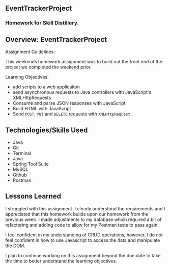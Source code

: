 ## EventTrackerProject

### Homework for Skill Distillery.

## Overview: EventTrackerProject


Assignment Guidelines:

This weekends homework assignment was to build out the front end of the project we completed the weekend prior.

Learning Objectives:

* add scripts to a web applicaiton
* send asynchronous requests to Java controllers with JavaScript's XMLHttpRequests
* Consume and parse JSON responses with JavaScript
* Build HTML with JavaScript
* Send `POST`, `PUT` and `DELETE` requests with `XMLHttpRequest`



## Technologies/Skills Used

* Java
* Git
* Terminal
* Java
* Spring Tool Suite
* MySQL
* Github
* Postman

## Lessons Learned

I struggled with this assignment. I clearly understood the requirements and I appreciated that this homework builds upon our homework from the previous week. I made adjustments to my database which required a bit of refactoring and adding code to allow for my Postman tests to pass again.

I feel confident in my understanding of CRUD operations, however, I do not feel confident in how to use Javascript to access the data and manipulate the DOM.

I plan to continue working on this assignment beyond the due date to take the time to better understand the learning objectives.
